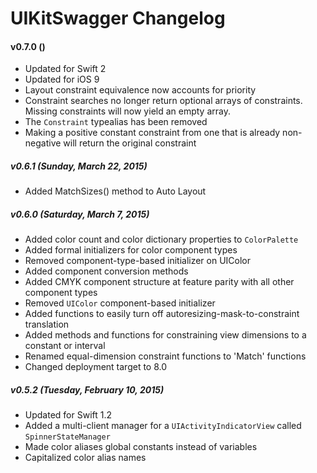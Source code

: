 UIKitSwagger Changelog
======================

#### v0.7.0 ()
 - Updated for Swift 2
 - Updated for iOS 9
 - Layout constraint equivalence now accounts for priority
 - Constraint searches no longer return optional arrays of constraints.  Missing constraints will now yield an empty array.
 - The `Constraint` typealias has been removed
 - Making a positive constant constraint from one that is already non-negative will return the original constraint


##### v0.6.1 (Sunday, March 22, 2015)
 - Added MatchSizes() method to Auto Layout


##### v0.6.0 (Saturday, March 7, 2015)
 - Added color count and color dictionary properties to `ColorPalette`
 - Added formal initializers for color component types
 - Removed component-type-based initializer on UIColor
 - Added component conversion methods
 - Added CMYK component structure at feature parity with all other component types
 - Removed `UIColor` component-based initializer
 - Added functions to easily turn off autoresizing-mask-to-constraint translation
 - Added methods and functions for constraining view dimensions to a constant or interval
 - Renamed equal-dimension constraint functions to 'Match' functions
 - Changed deployment target to 8.0


##### v0.5.2 (Tuesday, February 10, 2015)
 - Updated for Swift 1.2
 - Added a multi-client manager for a `UIActivityIndicatorView` called `SpinnerStateManager`
 - Made color aliases global constants instead of variables
 - Capitalized color alias names
